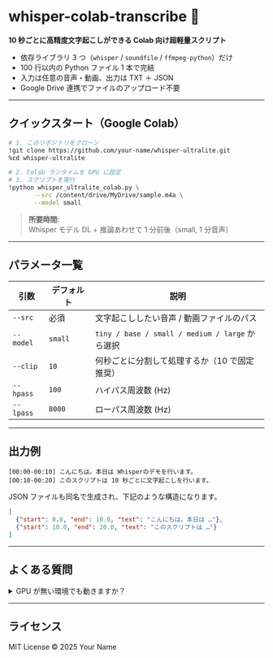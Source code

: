 # whisper-colab-transcribe 🐝

**10 秒ごとに高精度文字起こしができる Colab 向け超軽量スクリプト**

* 依存ライブラリ 3 つ（`whisper` / `soundfile` / `ffmpeg-python`）だけ
* 100 行以内の Python ファイル 1 本で完結
* 入力は任意の音声・動画、出力は TXT ＋ JSON
* Google Drive 連携でファイルのアップロード不要

---

## クイックスタート（Google Colab）

```bash
# 1. このリポジトリをクローン
!git clone https://github.com/your-name/whisper-ultralite.git
%cd whisper-ultralite

# 2. Colab ランタイムを GPU に設定
# 3. スクリプトを実行
!python whisper_ultralite_colab.py \
       --src /content/drive/MyDrive/sample.m4a \
       --model small
```

> **所要時間:** Whisper モデル DL + 推論あわせて 1 分前後（small, 1 分音声）

---

## パラメータ一覧

| 引数        | デフォルト   | 説明                                          |
| --------- | ------- | ------------------------------------------- |
| `--src`   | 必須      | 文字起こししたい音声 / 動画ファイルのパス                      |
| `--model` | `small` | `tiny / base / small / medium / large` から選択 |
| `--clip`  | `10`    | 何秒ごとに分割して処理するか（10 で固定推奨）                    |
| `--hpass` | `100`   | ハイパス周波数 (Hz)                                |
| `--lpass` | `8000`  | ローパス周波数 (Hz)                                |

---

## 出力例

```
[00:00-00:10] こんにちは。本日は Whisperのデモを行います。
[00:10-00:20] このスクリプトは 10 秒ごとに文字起こしを行います。
```

JSON ファイルも同名で生成され、下記のような構造になります。

```json
[
  {"start": 0.0, "end": 10.0, "text": "こんにちは。本日は …"},
  {"start": 10.0, "end": 20.0, "text": "このスクリプトは …"}
]
```

---

## よくある質問

<details>
<summary>GPU が無い環境でも動きますか？</summary>
CPU でも動作しますが、推論速度が 5〜10 倍ほど遅くなります。短い音声での検証を推奨します。
</details>


---

## ライセンス

MIT License © 2025 Your Name
